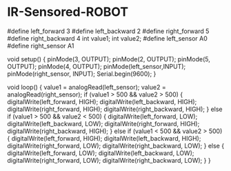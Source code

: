 # IR-Sensored-ROBOT
#define left_forward 3
#define left_backward 2
#define right_forward 5
#define right_backward 4
int value1;
int value2;
#define left_sensor  A0
#define right_sensor  A1

void setup()
{
  pinMode(3, OUTPUT);
  pinMode(2, OUTPUT);
  pinMode(5, OUTPUT);
  pinMode(4, OUTPUT);
  pinMode(left_sensor,INPUT);
  pinMode(right_sensor, INPUT);
  Serial.begin(9600);
}

void loop()
{
  value1 = analogRead(left_sensor);
  value2 = analogRead(right_sensor);
  if (value1 > 500 && value2 > 500)
  {
    digitalWrite(left_forward, HIGH);
    digitalWrite(left_backward, HIGH);
    digitalWrite(right_forward, HIGH);
    digitalWrite(right_backward, HIGH);
  }
  else if (value1 > 500 && value2 < 500)
  {
    digitalWrite(left_forward, LOW);
    digitalWrite(left_backward, LOW);
    digitalWrite(right_forward, HIGH);
    digitalWrite(right_backward, HIGH);
  }
  else if (value1 < 500 && value2 > 500)
  {
    digitalWrite(left_forward, HIGH);
    digitalWrite(left_backward, HIGH);
    digitalWrite(right_forward, LOW);
    digitalWrite(right_backward, LOW);
  }
  else
  {
    digitalWrite(left_forward, LOW);
    digitalWrite(left_backward, LOW);
    digitalWrite(right_forward, LOW);
    digitalWrite(right_backward, LOW);
  }
}


